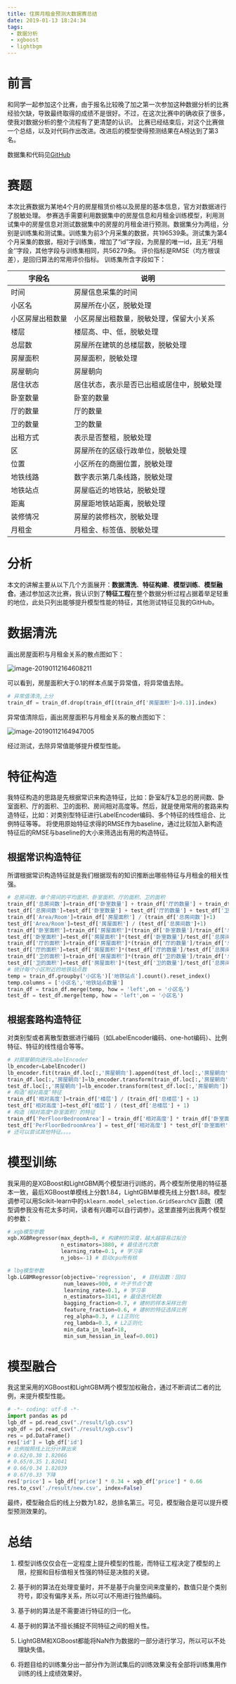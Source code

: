 ```yaml
---
title: 住房月租金预测大数据赛总结
date: 2019-01-13 18:24:34
tags: 
 - 数据分析
 - xgboost
 - lightbgm
---
```


# 前言

和同学一起参加这个比赛，由于报名比较晚了加之第一次参加这种数据分析的比赛经验欠缺，导致最终取得的成绩不是很好。不过，在这次比赛中的确收获了很多，使我对数据分析的整个流程有了更清楚的认识。
比赛已经结束后，对这个比赛做一个总结，以及对代码作出改进。改进后的模型使得预测结果在A榜达到了第3名。

数据集和代码见[GitHub](https://github.com/RunningGump/rental-prediction)

# 赛题

本次比赛数据为某地4个月的房屋租赁价格以及房屋的基本信息，官方对数据进行了脱敏处理。
参赛选手需要利用数据集中的房屋信息和月租金训练模型，利用测试集中的房屋信息对测试数据集中的房屋的月租金进行预测。数据集分为两组，分别是训练集和测试集。训练集为前3个月采集的数据，共196539条。测试集为第4个月采集的数据，相对于训练集，增加了“id”字段，为房屋的唯一id，且无‘’月租金‘’字段，其他字段与训练集相同，共56279条。
评价指标是RMSE（均方根误差），是回归算法的常用评价指标。
训练集所含字段如下：

| 字段名           | 说明                                       |
| ---------------- | ------------------------------------------ |
| 时间             | 房屋信息采集的时间                         |
| 小区名           | 房屋所在小区，脱敏处理                     |
| 小区房屋出租数量 | 小区房屋出租数量，脱敏处理，保留大小关系   |
| 楼层             | 楼层高、中、低，脱敏处理                   |
| 总层数           | 房屋所在建筑的总楼层数，脱敏处理           |
| 房屋面积         | 房屋面积，脱敏处理                         |
| 房屋朝向         | 房屋朝向                                   |
| 居住状态         | 居住状态，表示是否已出租或居住中，脱敏处理 |
| 卧室数量         | 卧室的数量                                 |
| 厅的数量         | 厅的数量                                   |
| 卫的数量         | 卫的数量                                   |
| 出租方式         | 表示是否整租，脱敏处理                     |
| 区               | 房屋所在的区级行政单位，脱敏处理           |
| 位置             | 小区所在的商圈位置，脱敏处理               |
| 地铁线路         | 数字表示第几条线路，脱敏处理               |
| 地铁站点         | 房屋临近的地铁站，脱敏处理                 |
| 距离             | 房屋距地铁站距离，脱敏处理                 |
| 装修情况         | 房屋的装修档次，脱敏处理                   |
| 月租金           | 月租金、标签值、脱敏处理                   |

# 分析

本文的讲解主要从以下几个方面展开：**数据清洗**、**特征构建**、**模型训练**、**模型融合**。通过参加这次比赛，我认识到了**特征工程**在整个数据分析过程占据着举足轻重的地位，此处只列出能够提升模型性能的特征，其他测试特征见我的GitHub。

# 数据清洗

画出房屋面积与月租金关系的散点图如下：

![image-20190112164608211](住房月租金预测大数据赛总结/before.png)

可以看到，房屋面积大于0.1的样本点属于异常值，将异常值去除。

```python
# 异常值清洗,上分
train_df = train_df.drop(train_df[(train_df['房屋面积']>0.1)].index)
```

异常值清除后，画出房屋面积与月租金关系的散点图如下：

![image-20190112164947005](住房月租金预测大数据赛总结/after.png)

经过测试，去除异常值能够提升模型性能。

# 特征构造

我特征构造的思路是先根据常识来构造特征，比如：卧室&厅&卫总的房间数、卧室面积、厅的面积、卫的面积、房间相对高度等。然后，就是使用常用的套路来构造特征，比如：对类别型特征进行LabelEncoder编码、多个特征的线性组合、比例特征等等。
将使用原始特征求得的RMSE作为baseline，通过比较加入新构造特征后的RMSE与baseline的大小来筛选出有用的构造特征。

## 根据常识构造特征

所谓根据常识构造特征就是我们根据现有的知识推断出哪些特征与月租金的相关性强。

```python
# 总房间数、单个房间的平均面积、卧室面积、厅的面积、卫的面积
train_df['总房间数']=train_df['卧室数量'] + train_df['厅的数量'] + train_df['卫的数量']
test_df['总房间数']=test_df['卧室数量'] + test_df['厅的数量'] + test_df['卫的数量']
train_df['Area/Room']=train_df['房屋面积'] / (train_df['总房间数']+1)
test_df['Area/Room']=test_df['房屋面积'] / (test_df['总房间数']+1)
train_df['卧室面积']=train_df['房屋面积']*(train_df['卧室数量']/train_df['总房间数'])
test_df['卧室面积']=test_df['房屋面积']*(test_df['卧室数量']/test_df['总房间数'])  
train_df['厅的面积']=train_df['房屋面积']*(train_df['厅的数量']/train_df['总房间数'])
test_df['厅的面积']=test_df['房屋面积']*(test_df['厅的数量']/test_df['总房间数'])   
train_df['卫的面积']=train_df['房屋面积']*(train_df['卫的数量']/train_df['总房间数'])
test_df['卫的面积']=test_df['房屋面积']*(test_df['卫的数量']/test_df['总房间数'])
# 统计每个小区附近的地铁站点数
temp = train_df.groupby('小区名')['地铁站点'].count().reset_index()
temp.columns = ['小区名','地铁站点数量']
train_df = train_df.merge(temp, how = 'left',on = '小区名')
test_df = test_df.merge(temp, how = 'left',on = '小区名')
```

## 根据套路构造特征

对类别型或者离散型数据进行编码（如LabelEncoder编码、one-hot编码）、比例特征、特征的线性组合等等。

```python
# 对房屋朝向进行LabelEncoder
lb_encoder=LabelEncoder()
lb_encoder.fit(train_df.loc[:,'房屋朝向'].append(test_df.loc[:,'房屋朝向'])) 
train_df.loc[:,'房屋朝向']=lb_encoder.transform(train_df.loc[:,'房屋朝向'])
test_df.loc[:,'房屋朝向']=lb_encoder.transform(test_df.loc[:,'房屋朝向'])
# 构造‘相对高度’特征
train_df['相对高度']=train_df['楼层'] / (train_df['总楼层'] + 1)
test_df['相对高度']=test_df['楼层'] / (test_df['总楼层'] + 1)
# 构造（相对高度*卧室面积）的特征
train_df['PerFloorBedroomArea'] = train_df['相对高度'] * train_df['卧室面积']
test_df['PerFloorBedroomArea'] = test_df['相对高度'] * test_df['卧室面积']
# 还可以尝试其他特征。。。。
```

# 模型训练

我采用的是XGBoost和LightGBM两个模型进行训练的，两个模型所使用的特征基本一致，最后XGBoost单模线上分数1.84，LightGBM单模先线上分数1.88。模型调参可以用Scikit-learn中的`sklearn.model_selection.GridSearchCV`
函数（模型调参我没有花太多时间，读者有兴趣可以自行调参）。这里直接列出我两个模型的参数：

```python
# xgb模型参数
xgb.XGBRegressor(max_depth=8, # 构建树的深度，越大越容易过拟合
                 n_estimators=3880, # 最佳迭代次数
                 learning_rate=0.1, # 学习率
                 n_jobs=-1) # 启动cpu所有核

# lbg模型参数
lgb.LGBMRegressor(objective='regression',  # 目标函数：回归
                  num_leaves=900, # 叶子节点个数
                  learning_rate=0.1, # 学习率
                  n_estimators=3141, # 最佳迭代轮数
                  bagging_fraction=0.7, # 建树的样本采样比例
                  feature_fraction=0.6, # 建树的特征选择比例
                  reg_alpha=0.3, # L1正则化
                  reg_lambda=0.3, # L2正则化
                  min_data_in_leaf=18, 
                  min_sum_hessian_in_leaf=0.001)
```

# 模型融合

我这里采用的XGBoost和LightGBM两个模型加权融合，通过不断调试二者的比例，来提升模型性能。

```python
# -*- coding: utf-8 -*-
import pandas as pd
lgb_df = pd.read_csv("./result/lgb.csv")
xgb_df = pd.read_csv("./result/xgb.csv")
res = pd.DataFrame()
res['id'] = lgb_df['id']
# 比例按照线上比分计算出来
# 0.62/0.38 1.82066
# 0.65/0.35 1.82041
# 0.66/0.34 1.82039
# 0.67/0.33 下降
res['price'] = lgb_df['price'] * 0.34 + xgb_df['price'] * 0.66
res.to_csv('./result/new.csv', index=False)

```

最终，模型融合后的线上分数为1.82，总排名第三。可见，模型融合是可以提升模型预测效果的。

# 总结

1. 模型训练仅仅会在一定程度上提升模型的性能，而特征工程决定了模型的上限，挖掘和目标值相关性强的特征是决胜的关键。

2. 基于树的算法在处理变量时，并不是基于向量空间来度量的，数值只是个类别符号，即没有偏序关系，所以可以不用进行独热编码。

3. 基于树的算法是不需要进行特征的归一化。

4. 基于树的算法不擅长捕捉不同特征之间的相关性。

5. LightGBM和XGBoost都能将NaN作为数据的一部分进行学习，所以可以不处理缺失值。

6. 将题目给的训练集分出一部分作为测试集后的训练效果没有全部将训练集用作训练的线上成绩效果好。
